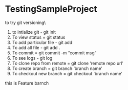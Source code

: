 # TestingSampleProject
to try git versioning\

1. to intialize git - git init
2. To view status = git status
3. To add particular file - git add <file name>
4. To add all file - git add .
5. To commit = git commit -m “commit msg”
6. To see logs - git log
7. To clone repo from remote = git clone ‘remote repo url’
8. To create branch = git branch ‘branch name’
9. To checkout new branch = git checkout ‘branch name’

this is Feature barnch